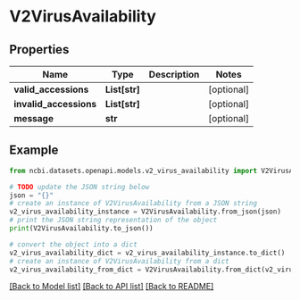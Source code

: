 # V2VirusAvailability


## Properties

Name | Type | Description | Notes
------------ | ------------- | ------------- | -------------
**valid_accessions** | **List[str]** |  | [optional] 
**invalid_accessions** | **List[str]** |  | [optional] 
**message** | **str** |  | [optional] 

## Example

```python
from ncbi.datasets.openapi.models.v2_virus_availability import V2VirusAvailability

# TODO update the JSON string below
json = "{}"
# create an instance of V2VirusAvailability from a JSON string
v2_virus_availability_instance = V2VirusAvailability.from_json(json)
# print the JSON string representation of the object
print(V2VirusAvailability.to_json())

# convert the object into a dict
v2_virus_availability_dict = v2_virus_availability_instance.to_dict()
# create an instance of V2VirusAvailability from a dict
v2_virus_availability_from_dict = V2VirusAvailability.from_dict(v2_virus_availability_dict)
```
[[Back to Model list]](../README.md#documentation-for-models) [[Back to API list]](../README.md#documentation-for-api-endpoints) [[Back to README]](../README.md)


